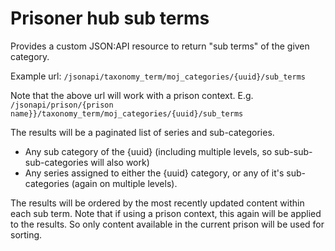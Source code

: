 # Prisoner hub sub terms

Provides a custom JSON:API resource to return "sub terms" of the given category.

Example url:
`/jsonapi/taxonomy_term/moj_categories/{uuid}/sub_terms`

Note that the above url will work with a prison context.  E.g.
`/jsonapi/prison/{prison name}}/taxonomy_term/moj_categories/{uuid}/sub_terms`

The results will be a paginated list of series and sub-categories.
- Any sub category of the {uuid} (including multiple levels, so sub-sub-sub-categories will also work)
- Any series assigned to either the {uuid} category, or any of it's sub-categories (again on multiple levels).

The results will be ordered by the most recently updated content within each sub term.
Note that if using a prison context, this again will be applied to the results.
So only content available in the current prison will be used for sorting.
